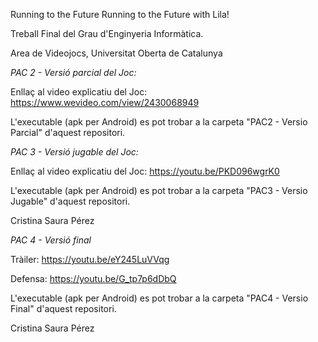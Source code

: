 Running to the Future
Running to the Future with Lila!

Treball Final del Grau d'Enginyeria Informàtica.

Area de Videojocs, Universitat Oberta de Catalunya

*PAC 2 - Versió parcial del Joc:*

Enllaç al video explicatiu del Joc: https://www.wevideo.com/view/2430068949

L'executable (apk per Android) es pot trobar a la carpeta "PAC2 - Versio Parcial" d'aquest repositori.

*PAC 3 - Versió jugable del Joc:*

Enllaç al video explicatiu del Joc: https://youtu.be/PKD096wgrK0

L'executable (apk per Android) es pot trobar a la carpeta "PAC3 - Versio Jugable" d'aquest repositori.

Cristina Saura Pérez

*PAC 4 - Versió final*

Tràiler: https://youtu.be/eY245LuVVqg

Defensa: https://youtu.be/G_tp7p6dDbQ

L'executable (apk per Android) es pot trobar a la carpeta "PAC4 - Versio Final" d'aquest repositori.

Cristina Saura Pérez
